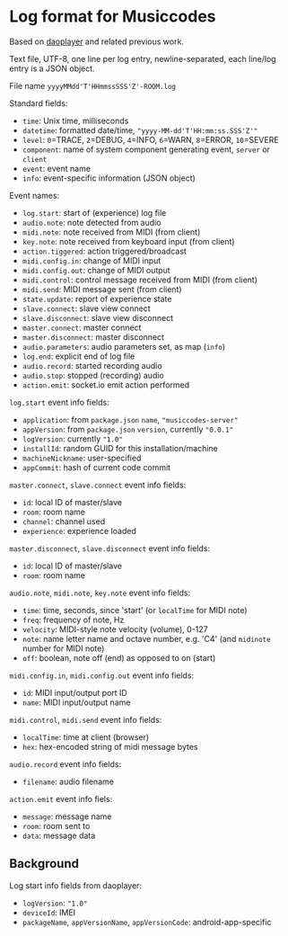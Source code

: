 # Log format for Musiccodes

Based on [daoplayer](http://github.org/cgreenhalgh/daoplayer) and related previous work.

Text file, UTF-8, one line per log entry, newline-separated, each line/log entry is a JSON object.

File name `yyyyMMdd'T'HHmmssSSS'Z'-ROOM.log`

Standard fields:
- `time`: Unix time, milliseconds
- `datetime`: formatted date/time, `"yyyy-MM-dd'T'HH:mm:ss.SSS'Z'"`
- `level`: `0`=TRACE, `2`=DEBUG, `4`=INFO, `6`=WARN, `8`=ERROR, `10`=SEVERE
- `component`: name of system component generating event, `server` or `client`
- `event`: event name
- `info`: event-specific information (JSON object)

Event names:
- `log.start`: start of (experience) log file
- `audio.note`: note detected from audio
- `midi.note`: note received from MIDI (from client)
- `key.note`: note received from keyboard input (from client)
- `action.tiggered`: action triggered/broadcast
- `midi.config.in`: change of MIDI input
- `midi.config.out`: change of MIDI output
- `midi.control`: control message received from MIDI (from client)
- `midi.send`: MIDI message sent (from client)
- `state.update`: report of experience state
- `slave.connect`: slave view connect
- `slave.disconnect`: slave view disconnect
- `master.connect`: master connect
- `master.disconnect`: master disconnect
- `audio.parameters`: audio parameters set, as map (`info`)
- `log.end`: explicit end of log file
- `audio.record`: started recording audio
- `audio.stop`: stopped (recording) audio
- `action.emit`: socket.io emit action performed

`log.start` event info fields:
- `application`: from `package.json` `name`, `"musiccodes-server"`
- `appVersion`: from `package.json` `version`, currently `"0.0.1"`
- `logVersion`: currently `"1.0"`
- `installId`: random GUID for this installation/machine
- `machineNickname`: user-specified
- `appCommit`: hash of current code commit

`master.connect`, `slave.connect` event info fields:
- `id`: local ID of master/slave
- `room`: room name
- `channel`: channel used
- `experience`: experience loaded

`master.disconnect`, `slave.disconnect` event info fields:
- `id`: local ID of master/slave
- `room`: room name

`audio.note`, `midi.note`, `key.note` event info fields:
- `time`: time, seconds, since 'start' (or `localTime` for MIDI note)
- `freq`: frequency of note, Hz
- `velocity`: MIDI-style note velocity (volume), 0-127
- `note`: name letter name and octave number, e.g. 'C4' (and `midinote` number for MIDI note)
- `off`: boolean, note off (end) as opposed to on (start)

`midi.config.in`, `midi.config.out` event info fields:
- `id`: MIDI input/output port ID             
- `name`: MIDI input/output name

`midi.control`, `midi.send` event info fields:
- `localTime`: time at client (browser)
- `hex`: hex-encoded string of midi message bytes
             
`audio.record` event info fields:
- `filename`: audio filename

`action.emit` event info fiels:
- `message`: message name
- `room`: room sent to
- `data`: message data

## Background

Log start info fields from daoplayer:
- `logVersion`: `"1.0"`
- `deviceId`: IMEI
- `packageName`, `appVersionName`, `appVersionCode`: android-app-specific

